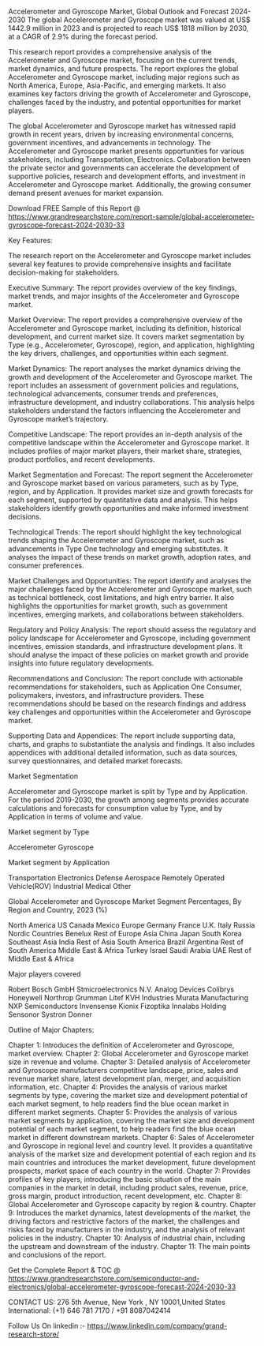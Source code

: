 Accelerometer and Gyroscope Market, Global Outlook and Forecast 2024-2030
The global Accelerometer and Gyroscope market was valued at US$ 1442.9 million in 2023 and is projected to reach US$ 1818 million by 2030, at a CAGR of 2.9% during the forecast period.

This research report provides a comprehensive analysis of the Accelerometer and Gyroscope market, focusing on the current trends, market dynamics, and future prospects. The report explores the global Accelerometer and Gyroscope market, including major regions such as North America, Europe, Asia-Pacific, and emerging markets. It also examines key factors driving the growth of Accelerometer and Gyroscope, challenges faced by the industry, and potential opportunities for market players.

The global Accelerometer and Gyroscope market has witnessed rapid growth in recent years, driven by increasing environmental concerns, government incentives, and advancements in technology. The Accelerometer and Gyroscope market presents opportunities for various stakeholders, including Transportation, Electronics. Collaboration between the private sector and governments can accelerate the development of supportive policies, research and development efforts, and investment in Accelerometer and Gyroscope market. Additionally, the growing consumer demand present avenues for market expansion.

Download FREE Sample of this Report @ https://www.grandresearchstore.com/report-sample/global-accelerometer-gyroscope-forecast-2024-2030-33

Key Features:

The research report on the Accelerometer and Gyroscope market includes several key features to provide comprehensive insights and facilitate decision-making for stakeholders.

Executive Summary: The report provides overview of the key findings, market trends, and major insights of the Accelerometer and Gyroscope market.

Market Overview: The report provides a comprehensive overview of the Accelerometer and Gyroscope market, including its definition, historical development, and current market size. It covers market segmentation by Type (e.g., Accelerometer, Gyroscope), region, and application, highlighting the key drivers, challenges, and opportunities within each segment.

Market Dynamics: The report analyses the market dynamics driving the growth and development of the Accelerometer and Gyroscope market. The report includes an assessment of government policies and regulations, technological advancements, consumer trends and preferences, infrastructure development, and industry collaborations. This analysis helps stakeholders understand the factors influencing the Accelerometer and Gyroscope market’s trajectory.

Competitive Landscape: The report provides an in-depth analysis of the competitive landscape within the Accelerometer and Gyroscope market. It includes profiles of major market players, their market share, strategies, product portfolios, and recent developments.

Market Segmentation and Forecast: The report segment the Accelerometer and Gyroscope market based on various parameters, such as by Type, region, and by Application. It provides market size and growth forecasts for each segment, supported by quantitative data and analysis. This helps stakeholders identify growth opportunities and make informed investment decisions.

Technological Trends: The report should highlight the key technological trends shaping the Accelerometer and Gyroscope market, such as advancements in Type One technology and emerging substitutes. It analyses the impact of these trends on market growth, adoption rates, and consumer preferences.

Market Challenges and Opportunities: The report identify and analyses the major challenges faced by the Accelerometer and Gyroscope market, such as technical bottleneck, cost limitations, and high entry barrier. It also highlights the opportunities for market growth, such as government incentives, emerging markets, and collaborations between stakeholders.

Regulatory and Policy Analysis: The report should assess the regulatory and policy landscape for Accelerometer and Gyroscope, including government incentives, emission standards, and infrastructure development plans. It should analyse the impact of these policies on market growth and provide insights into future regulatory developments.

Recommendations and Conclusion: The report conclude with actionable recommendations for stakeholders, such as Application One Consumer, policymakers, investors, and infrastructure providers. These recommendations should be based on the research findings and address key challenges and opportunities within the Accelerometer and Gyroscope market.

Supporting Data and Appendices: The report include supporting data, charts, and graphs to substantiate the analysis and findings. It also includes appendices with additional detailed information, such as data sources, survey questionnaires, and detailed market forecasts.

Market Segmentation

Accelerometer and Gyroscope market is split by Type and by Application. For the period 2019-2030, the growth among segments provides accurate calculations and forecasts for consumption value by Type, and by Application in terms of volume and value.

Market segment by Type

Accelerometer
Gyroscope

Market segment by Application

Transportation
Electronics
Defense
Aerospace
Remotely Operated Vehicle(ROV)
Industrial
Medical
Other

Global Accelerometer and Gyroscope Market Segment Percentages, By Region and Country, 2023 (%)

North America
US
Canada
Mexico
Europe
Germany
France
U.K.
Italy
Russia
Nordic Countries
Benelux
Rest of Europe
Asia
China
Japan
South Korea
Southeast Asia
India
Rest of Asia
South America
Brazil
Argentina
Rest of South America
Middle East & Africa
Turkey
Israel
Saudi Arabia
UAE
Rest of Middle East & Africa

Major players covered

Robert Bosch GmbH
Stmicroelectronics N.V.
Analog Devices
Colibrys
Honeywell
Northrop Grumman Litef
KVH Industries
Murata Manufacturing
NXP Semiconductors
Invensense
Kionix
Fizoptika
Innalabs Holding
Sensonor
Systron Donner

Outline of Major Chapters:

Chapter 1: Introduces the definition of Accelerometer and Gyroscope, market overview.
Chapter 2: Global Accelerometer and Gyroscope market size in revenue and volume.
Chapter 3: Detailed analysis of Accelerometer and Gyroscope manufacturers competitive landscape, price, sales and revenue market share, latest development plan, merger, and acquisition information, etc.
Chapter 4: Provides the analysis of various market segments by type, covering the market size and development potential of each market segment, to help readers find the blue ocean market in different market segments.
Chapter 5: Provides the analysis of various market segments by application, covering the market size and development potential of each market segment, to help readers find the blue ocean market in different downstream markets.
Chapter 6: Sales of Accelerometer and Gyroscope in regional level and country level. It provides a quantitative analysis of the market size and development potential of each region and its main countries and introduces the market development, future development prospects, market space of each country in the world.
Chapter 7: Provides profiles of key players, introducing the basic situation of the main companies in the market in detail, including product sales, revenue, price, gross margin, product introduction, recent development, etc.
Chapter 8: Global Accelerometer and Gyroscope capacity by region & country.
Chapter 9: Introduces the market dynamics, latest developments of the market, the driving factors and restrictive factors of the market, the challenges and risks faced by manufacturers in the industry, and the analysis of relevant policies in the industry.
Chapter 10: Analysis of industrial chain, including the upstream and downstream of the industry.
Chapter 11: The main points and conclusions of the report.

Get the Complete Report & TOC @ https://www.grandresearchstore.com/semiconductor-and-electronics/global-accelerometer-gyroscope-forecast-2024-2030-33

CONTACT US:
276 5th Avenue, New York , NY 10001,United States
International: (+1) 646 781 7170 / +91 8087042414

Follow Us On linkedin :- https://www.linkedin.com/company/grand-research-store/
